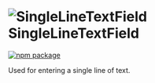 # ![SingleLineTextField](https://user-images.githubusercontent.com/44801418/48109583-9c3e0d80-e27a-11e8-947b-0a44998bc403.png) SingleLineTextField

[![npm package][npm-badge]][npm]

Used for entering a single line of text.

[npm-badge]: https://img.shields.io/npm/v/npm-package.png?style=flat-square
[npm]: https://www.npmjs.org/@cmds/single-line-text-field

